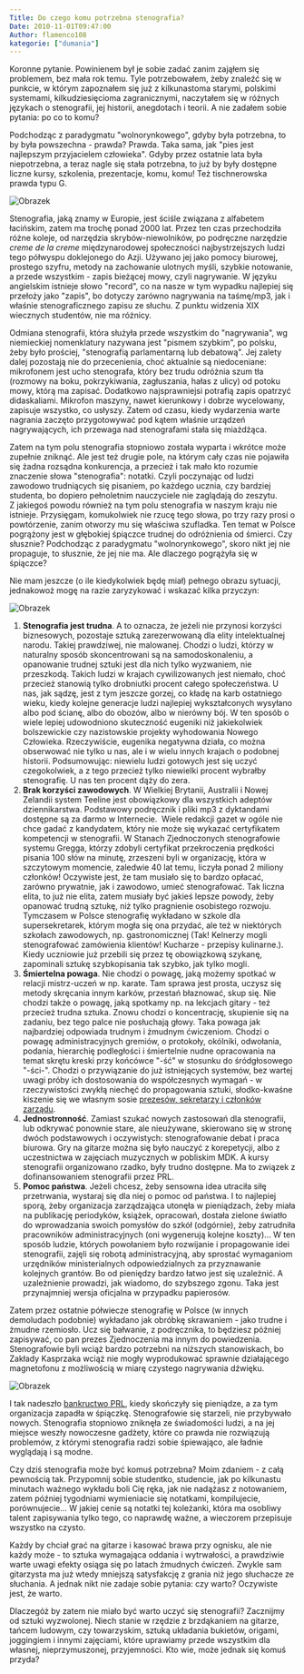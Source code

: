 ```yaml
---
Title: Do czego komu potrzebna stenografia?
Date: 2010-11-01T09:47:00
Author: flamenco108
kategorie: ["dumania"]
---
```


Koronne pytanie. Powinienem był je sobie zadać zanim zająłem się
problemem, bez mała rok temu. Tyle potrzebowałem, żeby znaleźć się w
punkcie, w którym zapoznałem się już z kilkunastoma starymi, polskimi
systemami, kilkudziesięcioma zagranicznymi, naczytałem się w różnych
językach o stenografii, jej historii, anegdotach i teorii. A nie zadałem
sobie pytania: po co to komu?  

Podchodząc z paradygmatu "wolnorynkowego", gdyby była potrzebna, to by
była powszechna - prawda? Prawda. Taka sama, jak "pies jest najlepszym
przyjacielem człowieka". Gdyby przez ostatnie lata była niepotrzebna, a
teraz nagle się stała potrzebna, to już by były dostępne liczne kursy,
szkolenia, prezentacje, komu, komu! Też tischnerowska prawda typu G.



![Obrazek](http://upload.wikimedia.org/wikipedia/commons/f/f3/Example_of_tironian_Notes.svg)


Stenografia, jaką znamy w Europie, jest ściśle związana z alfabetem
łacińskim, zatem ma trochę ponad 2000 lat. Przez ten czas przechodziła
różne koleje, od narzędzia skrybów-niewolników, po podręczne narzędzie
*creme de la creme* międzynarodowej społeczności najbystrzejszych ludzi
tego półwyspu doklejonego do Azji. Używano jej jako pomocy biurowej,
prostego szyfru, metody na zachowanie ulotnych myśli, szybkie notowanie,
a przede wszystkim - zapis bieżącej mowy, czyli nagrywanie. W języku
angielskim istnieje słowo "record", co na nasze w tym wypadku najlepiej
się przełoży jako "zapis", bo dotyczy zarówno nagrywania na taśmę/mp3,
jak i właśnie stenograficznego zapisu ze słuchu. Z punktu widzenia XIX
wiecznych studentów, nie ma różnicy.  

Odmiana stenografii, która służyła przede wszystkim do "nagrywania", wg
niemieckiej nomenklatury nazywana jest "pismem szybkim", po polsku, żeby
było prościej, "stenografią parlamentarną lub debatową". Jej zalety
dalej pozostają nie do przecenienia, choć aktualnie są niedoceniane:
mikrofonem jest ucho stenografa, który bez trudu odróżnia szum tła
(rozmowy na boku, pokrzykiwania, zagłuszania, hałas z ulicy) od potoku
mowy, którą ma zapisać. Dodatkowo najsprawniejsi potrafią zapis opatrzyć
didaskaliami. Mikrofon maszyny, nawet kierunkowy i dobrze wycelowany,
zapisuje wszystko, co usłyszy. Zatem od czasu, kiedy wydarzenia warte
nagrania zaczęto przygotowywać pod kątem właśnie urządzeń nagrywających,
ich przewaga nad stenografami stała się miażdżąca.  

Zatem na tym polu stenografia stopniowo została wyparta i wkrótce może
zupełnie zniknąć. Ale jest też drugie pole, na którym cały czas nie
pojawiła się żadna rozsądna konkurencja, a przecież i tak mało kto
rozumie znaczenie słowa "stenografia": notatki. Czyli poczynając od
ludzi zawodowo trudniących się pisaniem, po każdego ucznia, czy bardziej
studenta, bo dopiero pełnoletnim nauczyciele nie zaglądają do zeszytu.  
Z jakiegoś powodu również na tym polu stenografia w naszym kraju nie
istnieje. Przysięgam, komukolwiek nie rzucę tego słowa, po trzy razy
prosi o powtórzenie, zanim otworzy mu się właściwa szufladka. Ten temat
w Polsce pogrążony jest w głębokiej śpiączce trudnej do odróżnienia od
śmierci. Czy słusznie? Podchodząc z paradygmatu "wolnorynkowego", skoro
nikt jej nie propaguje, to słusznie, że jej nie ma. Ale dlaczego
pogrążyła się w śpiączce?  

Nie mam jeszcze (o ile kiedykolwiek będę miał) pełnego obrazu sytuacji,
jednakowoż mogę na razie zaryzykować i wskazać kilka przyczyn:



![Obrazek]({filename}/wp-images/uploads/2010/11/jssp-246x300.gif)



1.  **Stenografia jest trudna**. A to oznacza, że jeżeli nie przynosi
    korzyści biznesowych, pozostaje sztuką zarezerwowaną dla elity
    intelektualnej narodu. Takiej prawdziwej, nie malowanej. Chodzi o
    ludzi, którzy w naturalny sposób skoncentrowani są na
    samodoskonaleniu, a opanowanie trudnej sztuki jest dla nich tylko
    wyzwaniem, nie przeszkodą. Takich ludzi w krajach cywilizowanych
    jest niemało, choć przecież stanowią tylko drobniutki procent
    całego społeczeństwa. U nas, jak sądzę, jest z tym jeszcze gorzej,
    co kładę na karb ostatniego wieku, kiedy kolejne generacje ludzi
    najlepiej wykształconych wysyłano albo pod ścianę, albo do obozów,
    albo w nierówny bój. W ten sposób o wiele lepiej udowodniono
    skuteczność eugeniki niż jakiekolwiek bolszewickie czy nazistowskie
    projekty wyhodowania Nowego Człowieka. Rzeczywiście, eugenika
    negatywna działa, co można obserwować nie tylko u nas, ale i w wielu
    innych krajach o podobnej historii. Podsumowując: niewielu ludzi
    gotowych jest się uczyć czegokolwiek, a z tego przecież tylko
    niewielki procent wybrałby stenografię. U nas ten procent dąży
    do zera.
2.  **Brak korzyści zawodowych**. W Wielkiej Brytanii, Australii i Nowej
    Zelandii system Teeline jest obowiązkowy dla wszystkich
    adeptów dziennikarstwa. Podstawowy podręcznik i pliki mp3 z
    dyktandami dostępne są za darmo w Internecie.  Wiele redakcji gazet
    w ogóle nie chce gadać z kandydatem, który nie może się wykazać
    certyfikatem kompetencji w stenografii. W Stanach Zjednoczonych
    stenografowie systemu Gregga, którzy zdobyli certyfikat
    przekroczenia prędkości pisania 100 słów na minutę, zrzeszeni byli w
    organizację, która w szczytowym momencie, zaledwie 40 lat temu,
    liczyła ponad 2 miliony członków! Oczywiste jest, że tam musiało się
    to bardzo opłacać, zarówno prywatnie, jak i zawodowo,
    umieć stenografować. Tak liczna elita, to już nie elita, zatem
    musiały być jakieś lepsze powody, żeby opanować trudną sztukę, niż
    tylko pragnienie osobistego rozwoju. Tymczasem w Polsce stenografię
    wykładano w szkole dla supersekretarek, którym mogła się ona
    przydać, ale też w niektórych szkołach zawodowych, np.
    gastronomicznej (Tak! Kelnerzy mogli stenografować zamówienia
    klientów! Kucharze - przepisy kulinarne.). Kiedy uczniowie już
    przebili się przez tę obowiązkową szykanę, zapominali sztukę
    szybkopisania tak szybko, jak tylko mogli.
3.  **Śmiertelna powaga**. Nie chodzi o powagę, jaką możemy spotkać w
    relacji mistrz-uczeń w np. karate. Tam sprawa jest prosta, uczysz
    się metody skręcania innym karków, przestań błaznować, skup się. Nie
    chodzi także o powagę, jaką spotkamy np. na lekcjach gitary - też
    przecież trudna sztuka. Znowu chodzi o koncentrację, skupienie się
    na zadaniu, bez tego palce nie posłuchają głowy. Taka powaga jak
    najbardziej odpowiada trudnym i żmudnym ćwiczeniom. Chodzi o powagę
    administracyjnych gremiów, o protokoły, okólniki, odwołania,
    podania, hierarchię podległości i śmiertelnie nudne opracowania na
    temat skrętu kreski przy końcówce "-ść" w stosunku do
    śródgłosowego "-ści-". Chodzi o przywiązanie do już istniejących
    systemów, bez wartej uwagi próby ich dostosowania do współczesnych
    wymagań - w rzeczywistości zwykłą niechęć do propagowania sztuki,
    słodko-kwaśne kiszenie się we własnym sosie 
	[prezesów, sekretarzy i członków zarządu](http://bazy.ngo.pl/search/info.asp?id=7572&p=daneSzczegolowe).
4.  **Jednostronność**. Zamiast szukać nowych zastosowań dla
    stenografii, lub odkrywać ponownie stare, ale nieużywane, skierowano
    się w stronę dwóch podstawowych i oczywistych: stenografowanie debat
    i praca biurowa. Gry na gitarze można się było nauczyć z
    korepetycji, albo z uczestnictwa w zajęciach muzycznych w
    pobliskim MDK. A kursy stenografii organizowano rzadko, były
    trudno dostępne. Ma to związek z dofinansowaniem stenografii
    przez PRL.
5.  **Pomoc państwa**. Jeżeli chcesz, żeby sensowna idea utraciła siłę
    przetrwania, wystaraj się dla niej o pomoc od państwa. I to
    najlepiej sporą, żeby organizacja zarządzająca utonęła w
    pieniądzach, żeby miała na publikację periodyków, książek,
    opracowań, dostała zielone światło do wprowadzania swoich pomysłów
    do szkół (odgórnie), żeby zatrudniła pracowników administracyjnych
    (oni wygenerują kolejne koszty)... W ten sposób ludzie, których
    powołaniem było rozwijanie i propagowanie idei stenografii, zajęli
    się robotą administracyjną, aby sprostać wymaganiom urzędników
    ministerialnych odpowiedzialnych za przyznawanie kolejnych grantów.
    Bo od pieniędzy bardzo łatwo jest się uzależnić. A uzależnienie
    prowadzi, jak wiadomo, do szybszego zgonu. Taka jest przynajmniej
    wersja oficjalna w przypadku papierosów.



Zatem przez ostatnie półwiecze stenografię w Polsce (w innych demoludach
podobnie) wykładano jak obróbkę skrawaniem - jako trudne i żmudne
rzemiosło. Ucz się bałwanie, z podręcznika, to będziesz później
zapisywać, co pan prezes Zjednoczenia ma innym do powiedzenia.
Stenografowie byli wciąż bardzo potrzebni na niższych stanowiskach, bo
Zakłady Kasprzaka wciąż nie mogły wyprodukować sprawnie działającego
magnetofonu z możliwością w miarę czystego nagrywania dźwięku.



![Obrazek]({filename}/wp-images/uploads/2011/01/tablet-gregg.png)

I tak nadeszło 
[bankructwo PRL](http://czytowszystko.blogspot.com/2009/08/jezyk-stenografia-sadowa.html),
kiedy skończyły się pieniądze, a za tym organizacja zapadła w śpiączkę.
Stenografowie się starzeli, nie przybywało nowych. Stenografia stopniowo
zniknęła ze świadomości ludzi, a na jej miejsce weszły nowoczesne
gadżety, które co prawda nie rozwiązują problemów, z którymi stenografia
radzi sobie śpiewająco, ale ładnie wyglądają i są modne. 
 
Czy dziś stenografia może być komuś potrzebna? Moim zdaniem - z całą
pewnością tak. Przypomnij sobie studentko, studencie, jak po kilkunastu
minutach ważnego wykładu boli Cię ręka, jak nie nadążasz z notowaniem,
zatem później tygodniami wymieniacie się notatkami, kompilujecie,
porównujecie... W jakiej cenie są notatki tej koleżanki, która ma
osobliwy talent zapisywania tylko tego, co naprawdę ważne, a wieczorem
przepisuje wszystko na czysto.

Każdy by chciał grać na gitarze i kasować brawa przy ognisku, ale nie
każdy może - to sztuka wymagająca oddania i wytrwałości, a prawdziwie
warte uwagi efekty osiąga się po latach żmudnych ćwiczeń. Zwykle sam
gitarzysta ma już wtedy mniejszą satysfakcję z grania niż jego słuchacze
ze słuchania. A jednak nikt nie zadaje sobie pytania: czy warto?
Oczywiste jest, że warto.  

Dlaczegóż by zatem nie miało być warto uczyć się stenografii? Zacznijmy
od sztuki wyzwolonej. Niech stanie w rzędzie z brzdąkaniem na gitarze,
tańcem ludowym, czy towarzyskim, sztuką układania bukietów, origami,
joggingiem i innymi zajęciami, które uprawiamy przede wszystkim dla
własnej, nieprzymuszonej, przyjemności. Kto wie, może jednak się komuś
przyda?
